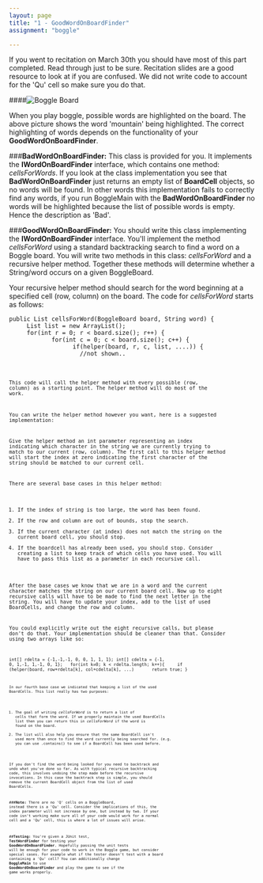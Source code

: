 ```yaml
---
layout: page
title: "1 - GoodWordOnBoardFinder"
assignment: "boggle"

---
```


If you went to recitation on March 30th you should have most of this part completed. Read through just to be sure. Recitation slides are a good resource to look at if you are confused. We did not write code to account for the 'Qu' cell so make sure you do that. 

####![Boggle Board](https://www.cs.duke.edu/courses/fall12/compsci201/assignments/boggle/bogglemountain.jpg)

When you play boggle, possible words are highlighted on the board. The above  picture shows the word 'mountain' being highlighted. The correct highlighting of words depends on the functionality of your 
**GoodWordOnBoardFinder**. 

###**BadWordOnBoardFinder:**
This class is provided for you. It implements the **IWordOnBoardFinder** interface, which contains one method: *cellsForWords*. If you look at the class implementation you see that **BadWordOnBoardFinder** just returns an empty list of **BoardCell** objects, so no words will be found. In other words this implementation fails to correctly find any words, if you run BoggleMain with the **BadWordOnBoardFinder** no words will be highlighted because the list of possible words is empty. Hence the description as 'Bad'. 

###**GoodWordOnBoardFinder:**
You should write this class implementing the **IWordOnBoardFinder** interface. You'll implement the method *cellsForWord* using a standard backtracking search to find a word on a Boggle board. You will write two methods in this class: *cellsForWord* and a recursive helper method. Together these methods will determine whether a String/word occurs on a given BoggleBoard. 

Your recursive helper method should search for the word beginning at a specified cell (row, column) on the board. The code for *cellsForWord* starts as follows: 

<pre><code>public List<BoardCell> cellsForWord(BoggleBoard board, String word) {
	&nbsp;List<BoardCell> list = new ArrayList<BoardCell>();
	&nbsp;for(int r = 0; r < board.size(); r++) {
		&nbsp;&nbsp;&nbsp;&nbsp;for(int c = 0; c < board.size(); c++) {
			&nbsp;&nbsp;&nbsp;&nbsp;&nbsp;&nbsp;if(helper(board, r, c, list, ....)) {
			&nbsp;&nbsp;&nbsp;&nbsp;&nbsp;&nbsp;&nbsp;&nbsp;//not shown.. <code></pre>

This code will call the helper method with every possible (row, column) as a starting point. The helper method will do most of the work. 

You can write the helper method however you want, here is a suggested implementation: 

Give the helper method an int parameter representing an index indicating which character in the string we are currently trying to match to our current (row, column). The first call to this helper method will start the index at zero indicating the first character of the string should be matched to our current cell. 

There are several base cases in this helper method:
1. If the index of string is too large, the word has been found.
2. If the row and column are out of bounds, stop the search. 
3. If the current character (at index) does not match the string on the current board cell, you should stop. 
4. If the boardcell has already been used, you should stop. Consider creating a list to keep track of which cells you have used. You will have to pass this list as a parameter in each recursive call. 

After the base cases we know that we are in a word and the current character matches the string on our current board cell. Now up to eight recursive calls will have to be made to find the next letter in the string. You will have to update your index, add to the list of used BoardCells, and change the row and column. 

You could explicitly write out the eight recursive calls, but please don't do that. Your implementation should be cleaner than that. Consider using two arrays like so: 

<code>int[] rdelta = {-1,-1,-1, 0, 0, 1, 1, 1};
 int[] cdelta = {-1, 0, 1,-1, 1,-1, 0, 1};
 &nbsp;&nbsp;for(int k=0; k < rdelta.length; k++){
 &nbsp;&nbsp;&nbsp;&nbsp;if (helper(board, row+rdelta[k], col+cdelta[k], ...) 
 &nbsp;&nbsp;&nbsp;&nbsp;&nbsp;&nbsp;return true;
}
<code>

In our fourth base case we indicated that keeping a list of the used BoardCells. This list really has two purposes:

1. The goal of writing *cellsForWord* is to return a list of cells that form the word. If we properly maintain the used BoardCells list then you can return this in *cellsForWord* if the word is found on the board. 
2. The list will also help you ensure that the same BoardCell isn't used more than once to find the word currently being searched for. (e.g. you can use .contains() to see if a BoardCell has been used before.

If you don't find the word being looked for you need to backtrack and undo what you've done so far. As with typical recursive backtracking code, this involves undoing the step made before the recursive invocations. In this case the backtrack step is simple, you should remove the current BoardCell object from the list of used BoardCells. 


###**Note:**
There are no 'Q' cells on a BoggleBoard, instead there is a 'Qu' cell. Consider the implications of this, the index parameter will not increase by one, but instead by two. If your code isn't working make sure all of your code would work for a normal cell and a 'Qu' cell, this is where a lot of issues will arise. 


##**Testing:**
You're given a JUnit test, **TestWordFinder** for testing your **GoodWordOnBoardFinder**. Hopefully passing the unit tests will be enough for your code to work in the Boggle game, but consider special cases. For example what if the tester doesn't test with a board containing a 'Qu' cell? You can additionally change **BoggleMain** to use **GoodWordOnBoardFinder** and play the game to see if the game works properly. 